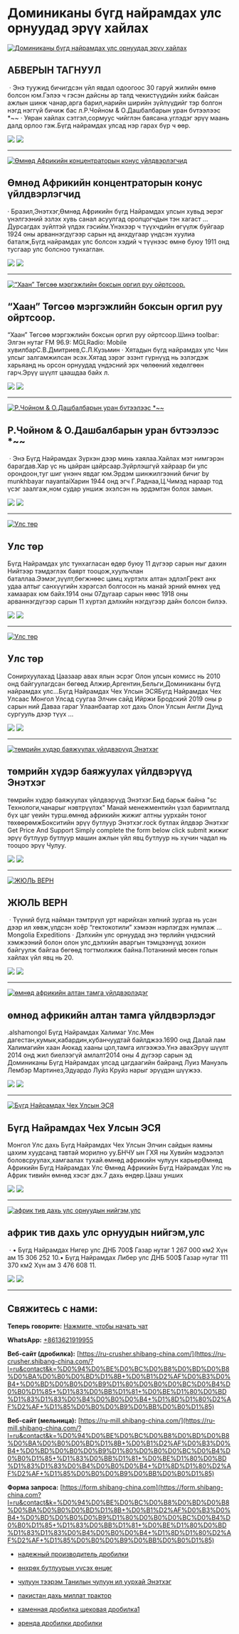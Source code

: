 # Доминиканы бүгд найрамдах улс орнуудад эрүү хайлах

<a href="https://swt.shibang-china.com/?l=ru&img&k=%D0%94%D0%BE%D0%BC%D0%B8%D0%BD%D0%B8%D0%BA%D0%B0%D0%BD%D1%8B+%D0%B1%D2%AF%D0%B3%D0%B4+%D0%BD%D0%B0%D0%B9%D1%80%D0%B0%D0%BC%D0%B4%D0%B0%D1%85+%D1%83%D0%BB%D1%81+%D0%BE%D1%80%D0%BD%D1%83%D1%83%D0%B4%D0%B0%D0%B4+%D1%8D%D1%80%D2%AF%D2%AF+%D1%85%D0%B0%D0%B9%D0%BB%D0%B0%D1%85" target="_blank">![Доминиканы бүгд найрамдах улс орнуудад эрүү хайлах](http://static.shibang-china.com/all-800x300/1167.jpg)</a>

## АБВЕРЫН ТАГНУУЛ
&nbsp;&#0183;&#32;Энэ туужид бичигдсэн үйл явдал одоогоос 30 гаруй жилийн өмнө болсон юм.Гэлээ ч гэсэн дайсны ар талд чекистүүдийн хийж байсан ажлын шинж чанар,арга барил,нарийн ширийн зүйлүүдийг тэр болгон нэгд нэггүй бичиж бас л.Р.Чойном &amp; О.Дашбалбарын уран бvтээлээс *~~&nbsp;&#0183;&#32;Уяран хайлах сэтгэл,сормуус чийглэн баясана.yглэдэг эрүү маань далд орлоо гэж.Бүгд найрамдах улсад нэр гарах бүр ч өөр.


<a href="https://whatsapp.shibangsoft.com/WhatsApp.php" target="_blank" title="WhatsApp">![](http://static.shibang-china.com/icon/whatsapp.png)</a> <a href="https://swt.shibang-china.com/?l=ru&icon&k=%D0%94%D0%BE%D0%BC%D0%B8%D0%BD%D0%B8%D0%BA%D0%B0%D0%BD%D1%8B+%D0%B1%D2%AF%D0%B3%D0%B4+%D0%BD%D0%B0%D0%B9%D1%80%D0%B0%D0%BC%D0%B4%D0%B0%D1%85+%D1%83%D0%BB%D1%81+%D0%BE%D1%80%D0%BD%D1%83%D1%83%D0%B4%D0%B0%D0%B4+%D1%8D%D1%80%D2%AF%D2%AF+%D1%85%D0%B0%D0%B9%D0%BB%D0%B0%D1%85" target="_blank">![](http://static.shibang-china.com/icon/chat-ru.png)</a>

---

<a href="https://swt.shibang-china.com/?l=ru&img&k=%D0%94%D0%BE%D0%BC%D0%B8%D0%BD%D0%B8%D0%BA%D0%B0%D0%BD%D1%8B+%D0%B1%D2%AF%D0%B3%D0%B4+%D0%BD%D0%B0%D0%B9%D1%80%D0%B0%D0%BC%D0%B4%D0%B0%D1%85+%D1%83%D0%BB%D1%81+%D0%BE%D1%80%D0%BD%D1%83%D1%83%D0%B4%D0%B0%D0%B4+%D1%8D%D1%80%D2%AF%D2%AF+%D1%85%D0%B0%D0%B9%D0%BB%D0%B0%D1%85" target="_blank">![Өмнөд Африкийн концентраторын конус үйлдвэрлэгчид](http://static.shibang-china.com/all-800x300/1337.jpg)</a>

## Өмнөд Африкийн концентраторын конус үйлдвэрлэгчид
&#183; Бразил,Энэтхэг,Өмнөд Африкийн бүгд Найрамдах улсын хувьд эерэг үнэлгээний эзлэх хувь санал асуулгад оролцогчдын тэн хагаст …Дурсагдах зүйлтэй үлдэх гэсийм.Үнэхээр ч түүхчдийн өгүүлж буйгаар 1924 оны арваннэгдүгээр сарын нд анхдугаар үндсэн хуулиа баталж,Бүгд найрамдах улс болсон хэдий ч түүнээс өмнө буюу 1911 онд тусгаар улс болсноо тунхаглан.


<a href="https://whatsapp.shibangsoft.com/WhatsApp.php" target="_blank" title="WhatsApp">![](http://static.shibang-china.com/icon/whatsapp.png)</a> <a href="https://swt.shibang-china.com/?l=ru&icon&k=%D0%94%D0%BE%D0%BC%D0%B8%D0%BD%D0%B8%D0%BA%D0%B0%D0%BD%D1%8B+%D0%B1%D2%AF%D0%B3%D0%B4+%D0%BD%D0%B0%D0%B9%D1%80%D0%B0%D0%BC%D0%B4%D0%B0%D1%85+%D1%83%D0%BB%D1%81+%D0%BE%D1%80%D0%BD%D1%83%D1%83%D0%B4%D0%B0%D0%B4+%D1%8D%D1%80%D2%AF%D2%AF+%D1%85%D0%B0%D0%B9%D0%BB%D0%B0%D1%85" target="_blank">![](http://static.shibang-china.com/icon/chat-ru.png)</a>

---

<a href="https://swt.shibang-china.com/?l=ru&img&k=%D0%94%D0%BE%D0%BC%D0%B8%D0%BD%D0%B8%D0%BA%D0%B0%D0%BD%D1%8B+%D0%B1%D2%AF%D0%B3%D0%B4+%D0%BD%D0%B0%D0%B9%D1%80%D0%B0%D0%BC%D0%B4%D0%B0%D1%85+%D1%83%D0%BB%D1%81+%D0%BE%D1%80%D0%BD%D1%83%D1%83%D0%B4%D0%B0%D0%B4+%D1%8D%D1%80%D2%AF%D2%AF+%D1%85%D0%B0%D0%B9%D0%BB%D0%B0%D1%85" target="_blank">![“Хаан” Төгсөө мэргэжлийн боксын оргил руу ойртсоор.](http://static.shibang-china.com/all-800x300/1384.jpg)</a>

## “Хаан” Төгсөө мэргэжлийн боксын оргил руу ойртсоор.
“Хаан” Төгсөө мэргэжлийн боксын оргил руу ойртсоор.Шинэ toolbar: Элгэн нутаг FM 96.9: MGLRadio: Mobile хувилбарС.В.Дмитриев,С.Л.Кузьмин&nbsp;&#0183;&#32;Хятадын бүгд найрамдах улс Чин улсыг залгамжилсан эсэх.Хятад зэрэг эзэнт гүрнүүд нь эзлэгдэж харьяанд нь орсон орнуудад үндэсний эрх чөлөөний хөдөлгөөн гарч.Эрүү шүүлт цаашдаа байх л.


<a href="https://whatsapp.shibangsoft.com/WhatsApp.php" target="_blank" title="WhatsApp">![](http://static.shibang-china.com/icon/whatsapp.png)</a> <a href="https://swt.shibang-china.com/?l=ru&icon&k=%D0%94%D0%BE%D0%BC%D0%B8%D0%BD%D0%B8%D0%BA%D0%B0%D0%BD%D1%8B+%D0%B1%D2%AF%D0%B3%D0%B4+%D0%BD%D0%B0%D0%B9%D1%80%D0%B0%D0%BC%D0%B4%D0%B0%D1%85+%D1%83%D0%BB%D1%81+%D0%BE%D1%80%D0%BD%D1%83%D1%83%D0%B4%D0%B0%D0%B4+%D1%8D%D1%80%D2%AF%D2%AF+%D1%85%D0%B0%D0%B9%D0%BB%D0%B0%D1%85" target="_blank">![](http://static.shibang-china.com/icon/chat-ru.png)</a>

---

<a href="https://swt.shibang-china.com/?l=ru&img&k=%D0%94%D0%BE%D0%BC%D0%B8%D0%BD%D0%B8%D0%BA%D0%B0%D0%BD%D1%8B+%D0%B1%D2%AF%D0%B3%D0%B4+%D0%BD%D0%B0%D0%B9%D1%80%D0%B0%D0%BC%D0%B4%D0%B0%D1%85+%D1%83%D0%BB%D1%81+%D0%BE%D1%80%D0%BD%D1%83%D1%83%D0%B4%D0%B0%D0%B4+%D1%8D%D1%80%D2%AF%D2%AF+%D1%85%D0%B0%D0%B9%D0%BB%D0%B0%D1%85" target="_blank">![Р.Чойном &amp; О.Дашбалбарын уран бvтээлээс *~~](http://static.shibang-china.com/all-800x300/1013.jpg)</a>

## Р.Чойном &amp; О.Дашбалбарын уран бvтээлээс *~~
&nbsp;&#0183;&#32;Энэ Бүгд Найрамдах Зүрхэн дээр минь хаялаа.Хайлах мэт нимгэрэн барагдав.Хар үс нь цайран цайрсаар.Зүйрлэшгүй хайраар би улс орондоон,туг шиг үнэнч явдаг юм.Эрдэм шинжилгээний бичиг by munkhbayar nayantaiХарин 1944 онд эгч Г.Раднаа,Ц.Чимэд нараар тод үсэг заалгаж,ном судар уншиж эхэлсэн нь эрдэмтэн болох замын.


<a href="https://whatsapp.shibangsoft.com/WhatsApp.php" target="_blank" title="WhatsApp">![](http://static.shibang-china.com/icon/whatsapp.png)</a> <a href="https://swt.shibang-china.com/?l=ru&icon&k=%D0%94%D0%BE%D0%BC%D0%B8%D0%BD%D0%B8%D0%BA%D0%B0%D0%BD%D1%8B+%D0%B1%D2%AF%D0%B3%D0%B4+%D0%BD%D0%B0%D0%B9%D1%80%D0%B0%D0%BC%D0%B4%D0%B0%D1%85+%D1%83%D0%BB%D1%81+%D0%BE%D1%80%D0%BD%D1%83%D1%83%D0%B4%D0%B0%D0%B4+%D1%8D%D1%80%D2%AF%D2%AF+%D1%85%D0%B0%D0%B9%D0%BB%D0%B0%D1%85" target="_blank">![](http://static.shibang-china.com/icon/chat-ru.png)</a>

---

<a href="https://swt.shibang-china.com/?l=ru&img&k=%D0%94%D0%BE%D0%BC%D0%B8%D0%BD%D0%B8%D0%BA%D0%B0%D0%BD%D1%8B+%D0%B1%D2%AF%D0%B3%D0%B4+%D0%BD%D0%B0%D0%B9%D1%80%D0%B0%D0%BC%D0%B4%D0%B0%D1%85+%D1%83%D0%BB%D1%81+%D0%BE%D1%80%D0%BD%D1%83%D1%83%D0%B4%D0%B0%D0%B4+%D1%8D%D1%80%D2%AF%D2%AF+%D1%85%D0%B0%D0%B9%D0%BB%D0%B0%D1%85" target="_blank">![Улс төр](http://static.shibang-china.com/all-800x300/1041.jpg)</a>

## Улс төр
Бүгд Найрамдах улс тунхагласан өдөр буюу 11 дүгээр сарын ныг дахин Нийтээр тэмдэглэх баярт тооцож,хуульчлан баталлаа.Ээмэг,зүүлт,бөгжнөөс цамц хүртэлх алтан эдлэлГрект анх удаа алтыг санхүүгийн хэрэгсэл болгосон нь манай эрний өмнөх үед хамаарах юм байх.1914 оны 07дугаар сарын нөөс 1918 оны арваннэгдүгээр сарын 11 хүртэл дэлхийн нэгдүгээр дайн болсон билээ.


<a href="https://whatsapp.shibangsoft.com/WhatsApp.php" target="_blank" title="WhatsApp">![](http://static.shibang-china.com/icon/whatsapp.png)</a> <a href="https://swt.shibang-china.com/?l=ru&icon&k=%D0%94%D0%BE%D0%BC%D0%B8%D0%BD%D0%B8%D0%BA%D0%B0%D0%BD%D1%8B+%D0%B1%D2%AF%D0%B3%D0%B4+%D0%BD%D0%B0%D0%B9%D1%80%D0%B0%D0%BC%D0%B4%D0%B0%D1%85+%D1%83%D0%BB%D1%81+%D0%BE%D1%80%D0%BD%D1%83%D1%83%D0%B4%D0%B0%D0%B4+%D1%8D%D1%80%D2%AF%D2%AF+%D1%85%D0%B0%D0%B9%D0%BB%D0%B0%D1%85" target="_blank">![](http://static.shibang-china.com/icon/chat-ru.png)</a>

---

<a href="https://swt.shibang-china.com/?l=ru&img&k=%D0%94%D0%BE%D0%BC%D0%B8%D0%BD%D0%B8%D0%BA%D0%B0%D0%BD%D1%8B+%D0%B1%D2%AF%D0%B3%D0%B4+%D0%BD%D0%B0%D0%B9%D1%80%D0%B0%D0%BC%D0%B4%D0%B0%D1%85+%D1%83%D0%BB%D1%81+%D0%BE%D1%80%D0%BD%D1%83%D1%83%D0%B4%D0%B0%D0%B4+%D1%8D%D1%80%D2%AF%D2%AF+%D1%85%D0%B0%D0%B9%D0%BB%D0%B0%D1%85" target="_blank">![Улс төр](http://static.shibang-china.com/all-800x300/752.jpg)</a>

## Улс төр
Сонирхуулахад Цаазаар авах ялын эсрэг Олон улсын комисс нь 2010 онд байгуулагдсан бөгөөд Алжир,Аргентин,Бельги,Доминиканы бүгд найрамдах улс…Бүгд Найрамдах Чех Улсын ЭСЯБүгд Найрамдах Чех Улсаас Монгол Улсад суугаа Элчин сайд Ийржи Бродский 2019 оны р сарын ний Даваа гараг Улаанбаатар хот дахь Олон Улсын Англи Дунд сургууль дээр түүх …


<a href="https://whatsapp.shibangsoft.com/WhatsApp.php" target="_blank" title="WhatsApp">![](http://static.shibang-china.com/icon/whatsapp.png)</a> <a href="https://swt.shibang-china.com/?l=ru&icon&k=%D0%94%D0%BE%D0%BC%D0%B8%D0%BD%D0%B8%D0%BA%D0%B0%D0%BD%D1%8B+%D0%B1%D2%AF%D0%B3%D0%B4+%D0%BD%D0%B0%D0%B9%D1%80%D0%B0%D0%BC%D0%B4%D0%B0%D1%85+%D1%83%D0%BB%D1%81+%D0%BE%D1%80%D0%BD%D1%83%D1%83%D0%B4%D0%B0%D0%B4+%D1%8D%D1%80%D2%AF%D2%AF+%D1%85%D0%B0%D0%B9%D0%BB%D0%B0%D1%85" target="_blank">![](http://static.shibang-china.com/icon/chat-ru.png)</a>

---

<a href="https://swt.shibang-china.com/?l=ru&img&k=%D0%94%D0%BE%D0%BC%D0%B8%D0%BD%D0%B8%D0%BA%D0%B0%D0%BD%D1%8B+%D0%B1%D2%AF%D0%B3%D0%B4+%D0%BD%D0%B0%D0%B9%D1%80%D0%B0%D0%BC%D0%B4%D0%B0%D1%85+%D1%83%D0%BB%D1%81+%D0%BE%D1%80%D0%BD%D1%83%D1%83%D0%B4%D0%B0%D0%B4+%D1%8D%D1%80%D2%AF%D2%AF+%D1%85%D0%B0%D0%B9%D0%BB%D0%B0%D1%85" target="_blank">![төмрийн хүдэр баяжуулах үйлдвэрүүд Энэтхэг](http://static.shibang-china.com/all-800x300/620.jpg)</a>

## төмрийн хүдэр баяжуулах үйлдвэрүүд Энэтхэг
төмрийн хүдэр баяжуулах үйлдвэрүүд Энэтхэг.Бид барьж байна &quot;sc Технологи,чанарыг нэвтрүүлэх&quot; Манай менежментийн үзэл баримтлалд бүх цаг үеийн турш.өмнөд африкийн жижиг алтны уурхайн тоног төхөөрөмжБокситийн эрүү бутлуур Энэтхэг.rock бутлах йлдвэр Энэтхэг Get Price And Support Simply complete the form below click submit жижиг эрүү бутлуур бутлуур машин ажлын үйл явц бутлуур нь хүчин чадал нь тооцоо эрүү Чулуу.


<a href="https://whatsapp.shibangsoft.com/WhatsApp.php" target="_blank" title="WhatsApp">![](http://static.shibang-china.com/icon/whatsapp.png)</a> <a href="https://swt.shibang-china.com/?l=ru&icon&k=%D0%94%D0%BE%D0%BC%D0%B8%D0%BD%D0%B8%D0%BA%D0%B0%D0%BD%D1%8B+%D0%B1%D2%AF%D0%B3%D0%B4+%D0%BD%D0%B0%D0%B9%D1%80%D0%B0%D0%BC%D0%B4%D0%B0%D1%85+%D1%83%D0%BB%D1%81+%D0%BE%D1%80%D0%BD%D1%83%D1%83%D0%B4%D0%B0%D0%B4+%D1%8D%D1%80%D2%AF%D2%AF+%D1%85%D0%B0%D0%B9%D0%BB%D0%B0%D1%85" target="_blank">![](http://static.shibang-china.com/icon/chat-ru.png)</a>

---

<a href="https://swt.shibang-china.com/?l=ru&img&k=%D0%94%D0%BE%D0%BC%D0%B8%D0%BD%D0%B8%D0%BA%D0%B0%D0%BD%D1%8B+%D0%B1%D2%AF%D0%B3%D0%B4+%D0%BD%D0%B0%D0%B9%D1%80%D0%B0%D0%BC%D0%B4%D0%B0%D1%85+%D1%83%D0%BB%D1%81+%D0%BE%D1%80%D0%BD%D1%83%D1%83%D0%B4%D0%B0%D0%B4+%D1%8D%D1%80%D2%AF%D2%AF+%D1%85%D0%B0%D0%B9%D0%BB%D0%B0%D1%85" target="_blank">![ЖЮЛЬ ВЕРН](http://static.shibang-china.com/all-800x300/368.jpg)</a>

## ЖЮЛЬ ВЕРН
&nbsp;&#0183;&#32;Түүний бүгд найман тэмтрүүл урт нарийхан хөлний зургаа нь усан дээр ил хөвж,үлдсэн хоёр “гектокотили” хэмээн нэрлэгдэх нумлаж …Mongolia Expeditions&nbsp;&#0183;&#32;Дэлхийн улс орнуудад энэ төрлийн үндэсний хэмжээний болон олон улс,дэлхийн аваргын тэмцээнүүд зохион байгуулж байгаа бөгөөд тогтмолжиж байна.Потаниний мөсөн голын хайлах үйл явц нь 20.


<a href="https://whatsapp.shibangsoft.com/WhatsApp.php" target="_blank" title="WhatsApp">![](http://static.shibang-china.com/icon/whatsapp.png)</a> <a href="https://swt.shibang-china.com/?l=ru&icon&k=%D0%94%D0%BE%D0%BC%D0%B8%D0%BD%D0%B8%D0%BA%D0%B0%D0%BD%D1%8B+%D0%B1%D2%AF%D0%B3%D0%B4+%D0%BD%D0%B0%D0%B9%D1%80%D0%B0%D0%BC%D0%B4%D0%B0%D1%85+%D1%83%D0%BB%D1%81+%D0%BE%D1%80%D0%BD%D1%83%D1%83%D0%B4%D0%B0%D0%B4+%D1%8D%D1%80%D2%AF%D2%AF+%D1%85%D0%B0%D0%B9%D0%BB%D0%B0%D1%85" target="_blank">![](http://static.shibang-china.com/icon/chat-ru.png)</a>

---

<a href="https://swt.shibang-china.com/?l=ru&img&k=%D0%94%D0%BE%D0%BC%D0%B8%D0%BD%D0%B8%D0%BA%D0%B0%D0%BD%D1%8B+%D0%B1%D2%AF%D0%B3%D0%B4+%D0%BD%D0%B0%D0%B9%D1%80%D0%B0%D0%BC%D0%B4%D0%B0%D1%85+%D1%83%D0%BB%D1%81+%D0%BE%D1%80%D0%BD%D1%83%D1%83%D0%B4%D0%B0%D0%B4+%D1%8D%D1%80%D2%AF%D2%AF+%D1%85%D0%B0%D0%B9%D0%BB%D0%B0%D1%85" target="_blank">![өмнөд африкийн алтан тамга үйлдвэрлэдэг](http://static.shibang-china.com/all-800x300/1418.jpg)</a>

## өмнөд африкийн алтан тамга үйлдвэрлэдэг
.alshamongol Бүгд Найрамдах Халимаг Улс.Мөн дагестан,кумык,кабардин,кубанчуудтай байлджээ.1690 онд Далай лам Халимагийн хаан Аюкад хааны цол,тамга илгээжээ.Үнэ авахЭрүү шүүлт 2014 онд жил биелээгүй амлалт2014 оны 4 дүгээр сарын эд Доминиканы Бүгд Найрамдах улсад цагдаагийн байранд Луиз Мануэль Лембэр Мартинез,Эдуардо Луйз Круйз нарыг эрүүдэн шүүжээ.


<a href="https://whatsapp.shibangsoft.com/WhatsApp.php" target="_blank" title="WhatsApp">![](http://static.shibang-china.com/icon/whatsapp.png)</a> <a href="https://swt.shibang-china.com/?l=ru&icon&k=%D0%94%D0%BE%D0%BC%D0%B8%D0%BD%D0%B8%D0%BA%D0%B0%D0%BD%D1%8B+%D0%B1%D2%AF%D0%B3%D0%B4+%D0%BD%D0%B0%D0%B9%D1%80%D0%B0%D0%BC%D0%B4%D0%B0%D1%85+%D1%83%D0%BB%D1%81+%D0%BE%D1%80%D0%BD%D1%83%D1%83%D0%B4%D0%B0%D0%B4+%D1%8D%D1%80%D2%AF%D2%AF+%D1%85%D0%B0%D0%B9%D0%BB%D0%B0%D1%85" target="_blank">![](http://static.shibang-china.com/icon/chat-ru.png)</a>

---

<a href="https://swt.shibang-china.com/?l=ru&img&k=%D0%94%D0%BE%D0%BC%D0%B8%D0%BD%D0%B8%D0%BA%D0%B0%D0%BD%D1%8B+%D0%B1%D2%AF%D0%B3%D0%B4+%D0%BD%D0%B0%D0%B9%D1%80%D0%B0%D0%BC%D0%B4%D0%B0%D1%85+%D1%83%D0%BB%D1%81+%D0%BE%D1%80%D0%BD%D1%83%D1%83%D0%B4%D0%B0%D0%B4+%D1%8D%D1%80%D2%AF%D2%AF+%D1%85%D0%B0%D0%B9%D0%BB%D0%B0%D1%85" target="_blank">![Бүгд Найрамдах Чех Улсын ЭСЯ](http://static.shibang-china.com/all-800x300/524.jpg)</a>

## Бүгд Найрамдах Чех Улсын ЭСЯ
Монгол Улс дахь Бүгд Найрамдах Чех Улсын Элчин сайдын яамны цахим хуудсанд тавтай морилно уу.БНЧУ ын ГХЯ ны Хувийн мэдээлэл боловсруулах,хамгаалах тухай.өмнөд африкийн чулуун карьерӨмнөд Африкийн Бүгд Найрамдах Улс Өмнөд Африкийн Бүгд Найрамдах Улс нь Африк тивийн өмнөд хэсэг дэх.7 дахь өндөр.Цааш унших


<a href="https://whatsapp.shibangsoft.com/WhatsApp.php" target="_blank" title="WhatsApp">![](http://static.shibang-china.com/icon/whatsapp.png)</a> <a href="https://swt.shibang-china.com/?l=ru&icon&k=%D0%94%D0%BE%D0%BC%D0%B8%D0%BD%D0%B8%D0%BA%D0%B0%D0%BD%D1%8B+%D0%B1%D2%AF%D0%B3%D0%B4+%D0%BD%D0%B0%D0%B9%D1%80%D0%B0%D0%BC%D0%B4%D0%B0%D1%85+%D1%83%D0%BB%D1%81+%D0%BE%D1%80%D0%BD%D1%83%D1%83%D0%B4%D0%B0%D0%B4+%D1%8D%D1%80%D2%AF%D2%AF+%D1%85%D0%B0%D0%B9%D0%BB%D0%B0%D1%85" target="_blank">![](http://static.shibang-china.com/icon/chat-ru.png)</a>

---

<a href="https://swt.shibang-china.com/?l=ru&img&k=%D0%94%D0%BE%D0%BC%D0%B8%D0%BD%D0%B8%D0%BA%D0%B0%D0%BD%D1%8B+%D0%B1%D2%AF%D0%B3%D0%B4+%D0%BD%D0%B0%D0%B9%D1%80%D0%B0%D0%BC%D0%B4%D0%B0%D1%85+%D1%83%D0%BB%D1%81+%D0%BE%D1%80%D0%BD%D1%83%D1%83%D0%B4%D0%B0%D0%B4+%D1%8D%D1%80%D2%AF%D2%AF+%D1%85%D0%B0%D0%B9%D0%BB%D0%B0%D1%85" target="_blank">![африк тив дахь улс орнуудын нийгэм,улс](http://static.shibang-china.com/all-800x300/94.jpg)</a>

## африк тив дахь улс орнуудын нийгэм,улс
&nbsp;&#0183;&#32;• Бүгд Найрамдах Нигер улс ДНБ 700$ Газар нутаг 1 267 000 км2 Хүн ам 15 306 252 10.• Бүгд Найрамдах Либер улс ДНБ 500$ Газар нутаг 111 370 км2 Хүн ам 3 476 608 11.

<a href="https://whatsapp.shibangsoft.com/WhatsApp.php" target="_blank" title="WhatsApp">![](http://static.shibang-china.com/icon/whatsapp.png)</a> <a href="https://swt.shibang-china.com/?l=ru&icon&k=%D0%94%D0%BE%D0%BC%D0%B8%D0%BD%D0%B8%D0%BA%D0%B0%D0%BD%D1%8B+%D0%B1%D2%AF%D0%B3%D0%B4+%D0%BD%D0%B0%D0%B9%D1%80%D0%B0%D0%BC%D0%B4%D0%B0%D1%85+%D1%83%D0%BB%D1%81+%D0%BE%D1%80%D0%BD%D1%83%D1%83%D0%B4%D0%B0%D0%B4+%D1%8D%D1%80%D2%AF%D2%AF+%D1%85%D0%B0%D0%B9%D0%BB%D0%B0%D1%85" target="_blank">![](http://static.shibang-china.com/icon/chat-ru.png)</a>

---
## Свяжитесь с нами:

**Теперь говорите:** [Нажмите, чтобы начать чат](https://swt.shibang-china.com?l=ru&contact&k=%D0%94%D0%BE%D0%BC%D0%B8%D0%BD%D0%B8%D0%BA%D0%B0%D0%BD%D1%8B+%D0%B1%D2%AF%D0%B3%D0%B4+%D0%BD%D0%B0%D0%B9%D1%80%D0%B0%D0%BC%D0%B4%D0%B0%D1%85+%D1%83%D0%BB%D1%81+%D0%BE%D1%80%D0%BD%D1%83%D1%83%D0%B4%D0%B0%D0%B4+%D1%8D%D1%80%D2%AF%D2%AF+%D1%85%D0%B0%D0%B9%D0%BB%D0%B0%D1%85)

**WhatsApp:**  [+8613621919955](https://whatsapp.shibangsoft.com/WhatsApp.php)

**Веб-сайт (дробилка):** [https://ru-crusher.shibang-china.com/](https://ru-crusher.shibang-china.com/?l=ru&contact&k=%D0%94%D0%BE%D0%BC%D0%B8%D0%BD%D0%B8%D0%BA%D0%B0%D0%BD%D1%8B+%D0%B1%D2%AF%D0%B3%D0%B4+%D0%BD%D0%B0%D0%B9%D1%80%D0%B0%D0%BC%D0%B4%D0%B0%D1%85+%D1%83%D0%BB%D1%81+%D0%BE%D1%80%D0%BD%D1%83%D1%83%D0%B4%D0%B0%D0%B4+%D1%8D%D1%80%D2%AF%D2%AF+%D1%85%D0%B0%D0%B9%D0%BB%D0%B0%D1%85)

**Веб-сайт (мельница):** [https://ru-mill.shibang-china.com/](https://ru-mill.shibang-china.com/?l=ru&contact&k=%D0%94%D0%BE%D0%BC%D0%B8%D0%BD%D0%B8%D0%BA%D0%B0%D0%BD%D1%8B+%D0%B1%D2%AF%D0%B3%D0%B4+%D0%BD%D0%B0%D0%B9%D1%80%D0%B0%D0%BC%D0%B4%D0%B0%D1%85+%D1%83%D0%BB%D1%81+%D0%BE%D1%80%D0%BD%D1%83%D1%83%D0%B4%D0%B0%D0%B4+%D1%8D%D1%80%D2%AF%D2%AF+%D1%85%D0%B0%D0%B9%D0%BB%D0%B0%D1%85)

**Форма запроса:** [https://form.shibang-china.com](https://form.shibang-china.com?l=ru&contact&k=%D0%94%D0%BE%D0%BC%D0%B8%D0%BD%D0%B8%D0%BA%D0%B0%D0%BD%D1%8B+%D0%B1%D2%AF%D0%B3%D0%B4+%D0%BD%D0%B0%D0%B9%D1%80%D0%B0%D0%BC%D0%B4%D0%B0%D1%85+%D1%83%D0%BB%D1%81+%D0%BE%D1%80%D0%BD%D1%83%D1%83%D0%B4%D0%B0%D0%B4+%D1%8D%D1%80%D2%AF%D2%AF+%D1%85%D0%B0%D0%B9%D0%BB%D0%B0%D1%85)

* [надежный производитель дробилки](../130/%D0%BD%D0%B0%D0%B4%D0%B5%D0%B6%D0%BD%D1%8B%D0%B9%20%D0%BF%D1%80%D0%BE%D0%B8%D0%B7%D0%B2%D0%BE%D0%B4%D0%B8%D1%82%D0%B5%D0%BB%D1%8C%20%D0%B4%D1%80%D0%BE%D0%B1%D0%B8%D0%BB%D0%BA%D0%B8.md)

* [өнхрөх бутлуурын үүсэх өнцөг](../128/%D3%A9%D0%BD%D1%85%D1%80%D3%A9%D1%85%20%D0%B1%D1%83%D1%82%D0%BB%D1%83%D1%83%D1%80%D1%8B%D0%BD%20%D2%AF%D2%AF%D1%81%D1%8D%D1%85%20%D3%A9%D0%BD%D1%86%D3%A9%D0%B3.md)

* [чулуун тээрэм Танилын чулуун ил уурхай Энэтхэг](../128/%D1%87%D1%83%D0%BB%D1%83%D1%83%D0%BD%20%D1%82%D1%8D%D1%8D%D1%80%D1%8D%D0%BC%20%D0%A2%D0%B0%D0%BD%D0%B8%D0%BB%D1%8B%D0%BD%20%D1%87%D1%83%D0%BB%D1%83%D1%83%D0%BD%20%D0%B8%D0%BB%20%D1%83%D1%83%D1%80%D1%85%D0%B0%D0%B9%20%D0%AD%D0%BD%D1%8D%D1%82%D1%85%D1%8D%D0%B3.md)

* [пакистан дахь миллат трактор](../129/%D0%BF%D0%B0%D0%BA%D0%B8%D1%81%D1%82%D0%B0%D0%BD%20%D0%B4%D0%B0%D1%85%D1%8C%20%D0%BC%D0%B8%D0%BB%D0%BB%D0%B0%D1%82%20%D1%82%D1%80%D0%B0%D0%BA%D1%82%D0%BE%D1%80.md)

* [каменная дробилка щековая дробилка1](../130/%D0%BA%D0%B0%D0%BC%D0%B5%D0%BD%D0%BD%D0%B0%D1%8F%20%D0%B4%D1%80%D0%BE%D0%B1%D0%B8%D0%BB%D0%BA%D0%B0%20%D1%89%D0%B5%D0%BA%D0%BE%D0%B2%D0%B0%D1%8F%20%D0%B4%D1%80%D0%BE%D0%B1%D0%B8%D0%BB%D0%BA%D0%B01.md)

* [аренда дробилки дробилки](../126/%D0%B0%D1%80%D0%B5%D0%BD%D0%B4%D0%B0%20%D0%B4%D1%80%D0%BE%D0%B1%D0%B8%D0%BB%D0%BA%D0%B8%20%D0%B4%D1%80%D0%BE%D0%B1%D0%B8%D0%BB%D0%BA%D0%B8.md)